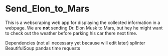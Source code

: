 # Send_Elon_to_Mars
This is a webscraping web app for displaying the collected information in a webpage. We are **not** sending Dr. Elon Musk to Mars, but hey he might want to check out the weather before parking his car there next time.

Dependencies (not all necessary yet because will edit later)
splinter
BeautifulSoup
pandas
time
requests
